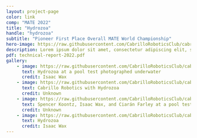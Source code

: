 ```yaml
---
layout: project-page
color: link
comp: "MATE 2022"
title: "Hydrozoa"
handle: "hydrozoa"
subtitle: "Pioneer First Place Overall MATE World Championship"
hero-image: https://raw.githubusercontent.com/CabrilloRoboticsClub/cabrillorobotics.github.io/what-a-theme-test/assets/images/hydrozoa/hydrozoa-hero.webp
description: Lorem ipsum dolor sit amet, consectetur adipiscing elit, sed do eiusmod tempor incididunt ut labore et dolore magna aliqua. Ut enim ad minim veniam, quis nostrud exercitation ullamco laboris nisi ut aliquip ex ea commodo consequat. Duis aute irure dolor in reprehenderit in voluptate velit esse cillum dolore eu fugiat nulla pariatur. Excepteur sint occaecat cupidatat non proident, sunt in culpa qui officia deserunt mollit anim id est laborum.
pdf: technical-report-2022.pdf
gallery:
    - image: https://raw.githubusercontent.com/CabrilloRoboticsClub/cabrillorobotics.github.io/what-a-theme-test/assets/images/hydrozoa/gallery-hydrozoa/hydrozoa-underwater.webp
      text: Hydrozoa at a pool test photographed underwater
      credit: Isaac Wax
    - image: https://raw.githubusercontent.com/CabrilloRoboticsClub/cabrillorobotics.github.io/what-a-theme-test/assets/images/hydrozoa/gallery-hydrozoa/team.webp
      text: Cabrillo Robotics with Hydrozoa
      credit: Unknown
    - image: https://raw.githubusercontent.com/CabrilloRoboticsClub/cabrillorobotics.github.io/what-a-theme-test/assets/images/hydrozoa/gallery-hydrozoa/mate-team.webp
      text: Spencer Koontz, Isaac Wax, and Ciarán Farley at a pool test 
      credit: Unknown
    - image: https://raw.githubusercontent.com/CabrilloRoboticsClub/cabrillorobotics.github.io/what-a-theme-test/assets/images/hydrozoa/gallery-hydrozoa/hydrozoa-surface.webp
      text: Hydrozoa
      credit: Isaac Wax
---
```

<!-- {% include about.html %} -->
